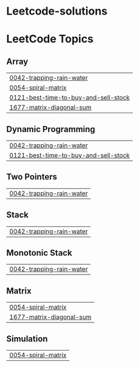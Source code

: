 # Leetcode-solutions
<!---LeetCode Topics Start-->
# LeetCode Topics
## Array
|  |
| ------- |
| [0042-trapping-rain-water](https://github.com/Mahigarg12/Leetcode-solutions/tree/master/0042-trapping-rain-water) |
| [0054-spiral-matrix](https://github.com/Mahigarg12/Leetcode-solutions/tree/master/0054-spiral-matrix) |
| [0121-best-time-to-buy-and-sell-stock](https://github.com/Mahigarg12/Leetcode-solutions/tree/master/0121-best-time-to-buy-and-sell-stock) |
| [1677-matrix-diagonal-sum](https://github.com/Mahigarg12/Leetcode-solutions/tree/master/1677-matrix-diagonal-sum) |
## Dynamic Programming
|  |
| ------- |
| [0042-trapping-rain-water](https://github.com/Mahigarg12/Leetcode-solutions/tree/master/0042-trapping-rain-water) |
| [0121-best-time-to-buy-and-sell-stock](https://github.com/Mahigarg12/Leetcode-solutions/tree/master/0121-best-time-to-buy-and-sell-stock) |
## Two Pointers
|  |
| ------- |
| [0042-trapping-rain-water](https://github.com/Mahigarg12/Leetcode-solutions/tree/master/0042-trapping-rain-water) |
## Stack
|  |
| ------- |
| [0042-trapping-rain-water](https://github.com/Mahigarg12/Leetcode-solutions/tree/master/0042-trapping-rain-water) |
## Monotonic Stack
|  |
| ------- |
| [0042-trapping-rain-water](https://github.com/Mahigarg12/Leetcode-solutions/tree/master/0042-trapping-rain-water) |
## Matrix
|  |
| ------- |
| [0054-spiral-matrix](https://github.com/Mahigarg12/Leetcode-solutions/tree/master/0054-spiral-matrix) |
| [1677-matrix-diagonal-sum](https://github.com/Mahigarg12/Leetcode-solutions/tree/master/1677-matrix-diagonal-sum) |
## Simulation
|  |
| ------- |
| [0054-spiral-matrix](https://github.com/Mahigarg12/Leetcode-solutions/tree/master/0054-spiral-matrix) |
<!---LeetCode Topics End-->